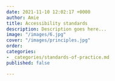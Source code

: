 ```yaml
---
date: 2021-11-10 12:02:17 +0000
author: Amie
title: Accessibility standards
description: Description goes here...
image: "/images/6.jpg"
cover: "/images/principles.jpg"
order: 
categories:
- _categories/standards-of-practice.md
published: false

---
```

